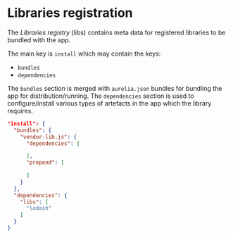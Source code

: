# Libraries registration

The *Libraries registry* (libs) contains meta data for registered libraries to be bundled with the app.

The main key is `install` which may contain the keys: 
- `bundles`
- `dependencies`

The `bundles` section is merged with `aurelia.json` bundles for bundling the app for distribution/running.
The `dependencies` section is used to configure/install various types of artefacts in the app which the 
library requires.

```json
"install": {
  "bundles": {
    "vendor-lib.js": {
      "dependencies": [

      ],
      "prepend": [
        
      ]               
    }
  },
  "dependencies": {
    "libs": [
      "lodash"
    ]
  }
} 
```
